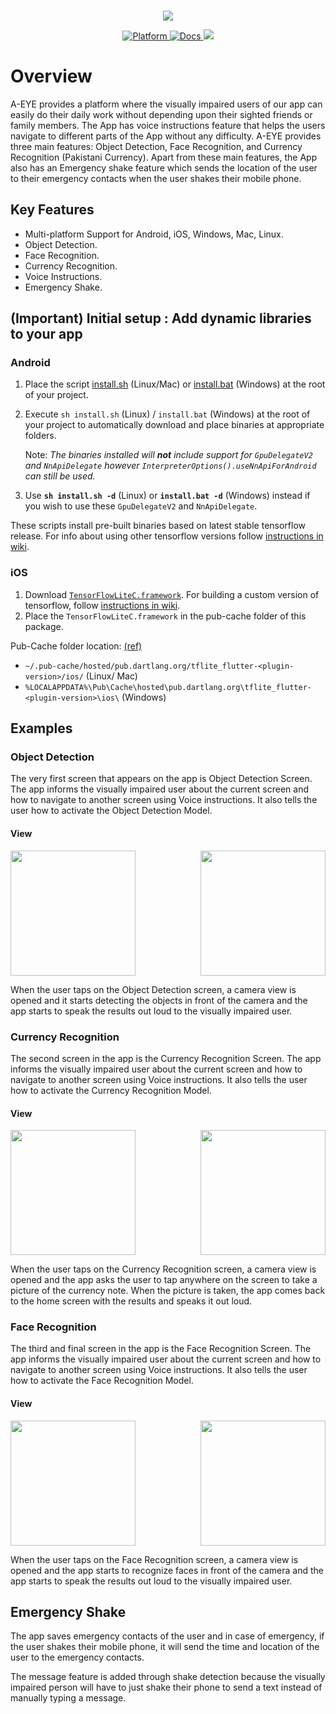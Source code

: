 <p align="center">
    <br>
    <img src="https://github.com/ShahSomething/A-EYE/blob/main/assets/A-EYE-logos_black-removebg-preview.png"/>
    </br>
</p>
<p align="center">
 
   <a href="https://flutter.dev">
     <img src="https://img.shields.io/badge/Platform-Flutter-02569B?logo=flutter"
       alt="Platform" />
   </a>
   <a href=". ">
        <img alt="Docs" src="https://readthedocs.org/projects/hubdb/badge/?version=latest">
   </a>
   <a href="https://opensource.org/licenses/Apache-2.0"><img src="https://img.shields.io/badge/License-Apache%202.0-blue.svg"></a>


</a>
</p>

# Overview

A-EYE provides a platform where the visually impaired users of our app can easily do their daily work without depending upon their sighted friends or family members. The App has voice instructions feature that helps the users navigate to different parts of the App without any difficulty. A-EYE provides three main features: Object Detection, Face Recognition, and Currency Recognition (Pakistani Currency). Apart from these main features, the App also has an Emergency shake feature which sends the location of the user to their emergency contacts when the user shakes their mobile phone.

## Key Features

* Multi-platform Support for Android, iOS, Windows, Mac, Linux.
* Object Detection.
* Face Recognition.
* Currency Recognition.
* Voice Instructions.
* Emergency Shake.

## (Important) Initial setup : Add dynamic libraries to your app

### Android

1. Place the script [install.sh](https://github.com/ShahSomething/A-EYE/blob/main/install.sh) (Linux/Mac) or [install.bat](https://github.com/ShahSomething/A-EYE/blob/main/install.bat) (Windows) at the root of your project.

2. Execute `sh install.sh` (Linux) / `install.bat` (Windows) at the root of your project to automatically download and place binaries at appropriate folders.

   Note: *The binaries installed will **not** include support for `GpuDelegateV2` and `NnApiDelegate` however `InterpreterOptions().useNnApiForAndroid` can still be used.* 

3. Use **`sh install.sh -d`** (Linux) or **`install.bat -d`** (Windows) instead if you wish to use these `GpuDelegateV2` and `NnApiDelegate`.

These scripts install pre-built binaries based on latest stable tensorflow release. For info about using other tensorflow versions follow [instructions in wiki](https://github.com/am15h/tflite_flutter_plugin/wiki/). 

### iOS

1. Download [`TensorFlowLiteC.framework`](https://github.com/am15h/tflite_flutter_plugin/releases/download/v0.5.0/TensorFlowLiteC.framework.zip). For building a custom version of tensorflow, follow [instructions in wiki](https://github.com/am15h/tflite_flutter_plugin/wiki/). 
2. Place the `TensorFlowLiteC.framework` in the pub-cache folder of this package.

 Pub-Cache folder location: [(ref)](https://dart.dev/tools/pub/cmd/pub-get#the-system-package-cache)

 - `~/.pub-cache/hosted/pub.dartlang.org/tflite_flutter-<plugin-version>/ios/` (Linux/ Mac) 
 - `%LOCALAPPDATA%\Pub\Cache\hosted\pub.dartlang.org\tflite_flutter-<plugin-version>\ios\` (Windows)
 
 ## Examples
 
 ### Object Detection
 The very first screen that appears on the app is Object Detection Screen. The app informs the visually impaired user about the current screen and how to navigate to another screen using Voice instructions. It also tells the user how to activate the Object Detection Model.
 
 #### View
 <img src="https://lh5.googleusercontent.com/n4RGPXxbVie4AuT9tIJPtwCwhcuAIjfAFBv4UCuoEcN4KbsU3TNlPCpX72yU9hD6V_S0Wx86dayiTebXhyeuc5R4qvZ7ip3DXTUJ-S9g-qqMnKz4rHeKF-JXvrAK0t1_ereNdtpx9Lw5GuTwAeQmTLxCPeXVvraJBu0Ol2fIFi58XIQJgpb-c5rYuQ" width=200/> <img align="right" src="https://lh3.googleusercontent.com/2j7jgSkD7z8wxTOTY2xTCJILitwDTgWQgZDynXKJuuYrN9udFwUJ4JXoLDvepZPxs3nY8PqgvPghkYUfIHYEzIsY8RVeYDvX5sm9MjqJMiRtgOQgqq-QrlSZhJyEDVaxQ2fX0c62BP_Olh250jwNvMxWO_IY-F2dBU_vnsADqccCGcZDk4RheFrkOQ" width=200/>

When the user taps on the Object Detection screen, a camera view is opened and it starts  detecting the objects in front of the camera and the app starts to speak the results out loud to the visually impaired user. 
 
 ### Currency Recognition
 The second screen in the app is the Currency Recognition Screen. The app informs the visually impaired user about the current screen and how to navigate to another screen using Voice instructions. It also tells the user how to activate the Currency Recognition Model.
 
 #### View
 <img src="https://lh5.googleusercontent.com/2qv6c1C76r8BY2XkL6a0UGELuAaj9cgCKjkdVM-PwkFvSRxptOoyDPk0ZmK8Je1DhAU5ZVs5VQes1BPXWPk7ZzjQKvfFFv9N7iE5Xvi322kjG4Avf7Rpt7mRvsUnrqUKBJ4rJbeKL2fylre2Yrnq14UPOASfLAX2YyTy8q9XxlBW1KXVn8tG0cO4ZA" width=200/> <img align="right" src="https://lh6.googleusercontent.com/JV01ENxC0mbVcGJdh5eQWge6suwTFzR7lqWOXrUqZtJK2OX6v6zQcT-aRqR-iLb6JtIpM4PjgsE5sLjPCz-mhqfYT68miEzD2ABLgmFIgp-9cweo1i5suJIWWP03TfB1AUAOuS98G-1E-2Udju7rsFqqaIy9gYVjp-6-uFe6MDGwKYP8TCU36xXEug" width=200/>

When the user taps on the Currency Recognition screen, a camera view is opened and the app asks the user to tap anywhere on the screen to take a picture of the currency note. When the picture is taken, the app comes back to the home screen with the results and speaks it out loud.

### Face Recognition
The third and final screen in the app is the Face Recognition Screen. The app informs the visually impaired user about the current screen and how to navigate to another screen using Voice instructions. It also tells the user how to activate the Face Recognition Model.
 
 #### View
 <img src="https://lh6.googleusercontent.com/sobLbbRE9kCmpKALTmB5N4Ztz9AKuFbeVLd7bEpEbCgmoo268bD4Yx-ryqrsib9mT2r4jdNScVsBY5b0NnZvU7RsBJtOhnMBcQMaVvX3IOSpUBysYjKMaWzGPVgVhjxH-wwzIoV2-wLu_jej6KmHBTgtI-Z3x9wAHir6l-r1NepA5f4-2f-a0vhAlQ" width=200/> <img align="right" src="https://lh4.googleusercontent.com/t6Nm8DCBdXMEYUkqyWJclQf9QhaDoWEvA2p6VYGMfmWVIgjZbFgYZbL95CCdPemBGRfUvZ41jOzUGuiiYxuqRW9oVFEgEcotd3jtlJ3k0M8oICz2ingl-FgbI9VC0GKvIJodVFtyzh2Hhfabl0HP6Y5k04Gda5gtryWlh1F7OXdkPTs5ALtr3-_1hw" width=200/>

When the user taps on the Face Recognition screen, a camera view is opened and the app starts to recognize faces in front of the camera and the app starts to speak the results out loud to the visually impaired user.

##  Emergency Shake
The app saves emergency contacts of the user and in case of emergency, if the user shakes their mobile phone, it will send the time and location of the user to the emergency contacts.

The message feature is added through shake detection because the visually impaired person will have to just shake their phone to send a text instead of manually typing a message.




